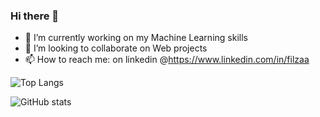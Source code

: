 ### Hi there 👋

<!--
**filza-a/filza-a** is a ✨ _special_ ✨ repository because its `README.md` (this file) appears on your GitHub profile.

Here are some ideas to get you started:
-->
- 🔭 I’m currently working on my Machine Learning skills
- 👯 I’m looking to collaborate on Web projects
- 📫 How to reach me: on linkedin @https://www.linkedin.com/in/filzaa

![Top Langs](https://github-readme-stats.vercel.app/api/top-langs/?username=filza-a&theme=tokyonight)


![GitHub stats](https://github-readme-stats.vercel.app/api?username=filza-a&show_icons=true&theme=tokyonight)
